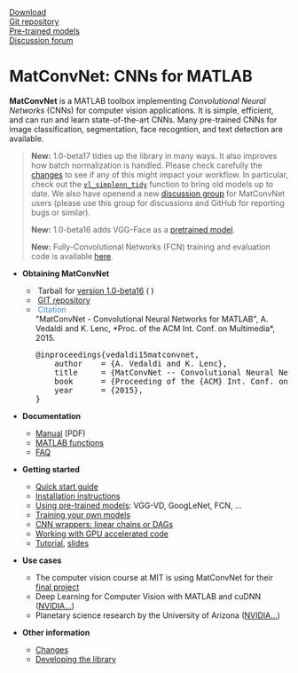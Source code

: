 <div class="row" style="white-space: nowrap;">
<div class="col-sm-3">
<a href="download/matconvnet-1.0-beta16.tar.gz">
<div class="menuicon"><span class="fa fa-download fa-2x"></span></div>
Download</a>
</div>
<div class="col-sm-3">
<a href="http://www.github.com/vlfeat/matconvnet.git">
<div class="menuicon"><span class="fa fa-git fa-2x"></span></div>
Git repository</a>
</div>
<div class="col-sm-3">
<a href="pretrained/">
<div class="menuicon"><span class="fa fa-cubes fa-2x"></span></div>
Pre-trained models
</a>
</div>
<div class="col-sm-3">
<a href="https://groups.google.com/d/forum/matconvnet">
<div class="menuicon"><span class="fa fa-comments fa-2x"></span></div>
Discussion forum
</a>
</div>
</div>

# MatConvNet: CNNs for MATLAB

**MatConvNet** is a MATLAB toolbox implementing *Convolutional Neural
Networks* (CNNs) for computer vision applications. It is simple,
efficient, and can run and learn state-of-the-art CNNs. Many
pre-trained CNNs for image classification, segmentation, face
recogntion, and text detection are available.


> **New:** 1.0-beta17 tidies up the library in many ways. It also
> improves how batch normalization is handled. Please check carefully
> the [changes](about.md#changes) to see if any of this might impact
> your workflow. In particular, check out the
> [`vl_simplenn_tidy`](mfiles/simplenn/vl_simplenn_tidy.md) function
> to bring old models up to date. We also have openend a new
> [discussion group](https://groups.google.com/d/forum/matconvnet) for
> MatConvNet users (please use this group for discussions and GitHub
> for reporting bugs or similar).
>
> **New:** 1.0-beta16 adds VGG-Face as a [pretrained model](pretrained.md).
>
> **New:** Fully-Convolutional Networks (FCN) training and evaluation
> code is available
> [here](https://github.com/vlfeat/matconvnet-fcn).

*   **Obtaining MatConvNet**
    - <span class="fa fa-file-archive-o"></span>&nbsp;Tarball for [version 1.0-beta16](download/matconvnet-1.0-beta16.tar.gz) (<span class="fa fa-apple"/> <span class="fa fa-windows"/> <span class="fa fa-linux"/>)
    - <span class="fa fa-github"></span>&nbsp;[GIT repository](http://www.github.com/vlfeat/matconvnet.git)
    - <span class="fa fa-pencil-square-o"></span>&nbsp;<span style="color:#428bca;"
      onclick="toggle_visibility('citation');">Citation</span>
      <div class="shy" id="citation">
      "MatConvNet - Convolutional Neural Networks for MATLAB", A. Vedaldi
      and K. Lenc, *Proc. of the ACM Int. Conf. on Multimedia*, 2015.
      <pre>
      @inproceedings{vedaldi15matconvnet,
          author    = {A. Vedaldi and K. Lenc},
          title     = {MatConvNet -- Convolutional Neural Networks for MATLAB},
          book      = {Proceeding of the {ACM} Int. Conf. on Multimedia}
          year      = {2015},
      }</pre>
      </div>

*   **Documentation**
    - <span class="fa fa-book"></span> [Manual](matconvnet-manual.pdf) (PDF)
    - <span class="fa fa-puzzle-piece"></span> [MATLAB functions](functions.md)
    - <span class="fa fa-question-circle"></span> [FAQ](faq.md)

*   **Getting started**
    - [Quick start guide](quick.md)
    - [Installation instructions](install.md)
    - [Using pre-trained models](pretrained.md): VGG-VD, GoogLeNet, FCN, ...
    - [Training your own models](training.md)
    - [CNN wrappers: linear chains or DAGs](wrappers.md)
    - [Working with GPU accelerated code](gpu.md)
    - [Tutorial](http://www.robots.ox.ac.uk/~vgg/practicals/cnn/index.html),
      [slides](http://www.robots.ox.ac.uk/~vedaldi/assets/teach/2015/vedaldi15aims-bigdata-lecture-4-deep-learning-handout.pdf)

*   **Use cases**
    - The computer vision course at MIT is using MatConvNet for their [final project](http://6.869.csail.mit.edu/fa15/project.html)
    - Deep Learning for Computer Vision with MATLAB and cuDNN ([NVIDIA...](http://devblogs.nvidia.com/parallelforall/deep-learning-for-computer-vision-with-matlab-and-cudnn/))
    - Planetary science research by the  University of Arizona ([NVIDIA...](http://devblogs.nvidia.com/parallelforall/deep-learning-image-understanding-planetary-science/))

*   **Other information**
    - [Changes](about/#changes)
    - [Developing the library](developers.md)

